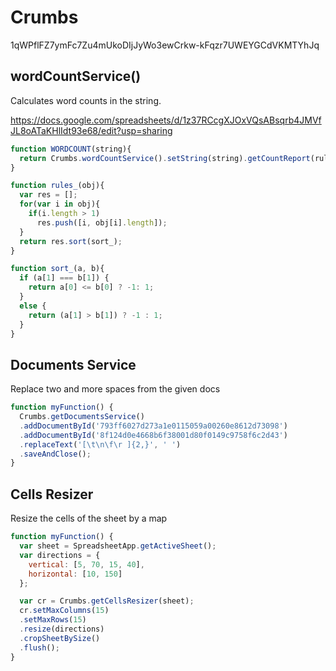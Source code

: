 # Crumbs

1qWPflFZ7ymFc7Zu4mUkoDIjJyWo3ewCrkw-kFqzr7UWEYGCdVKMTYhJq

## wordCountService()

Calculates word counts in the string.

https://docs.google.com/spreadsheets/d/1z37RCcgXJOxVQsABsqrb4JMVfJL8oATaKHlIdt93e68/edit?usp=sharing

```javascript
function WORDCOUNT(string){
  return Crumbs.wordCountService().setString(string).getCountReport(rules_);
}

function rules_(obj){
  var res = [];
  for(var i in obj){
    if(i.length > 1)
      res.push([i, obj[i].length]);
  }
  return res.sort(sort_);
}

function sort_(a, b){
  if (a[1] === b[1]) {
    return a[0] <= b[0] ? -1: 1;
  }
  else {
    return (a[1] > b[1]) ? -1 : 1;
  }
}
```

## Documents Service

Replace two and more spaces from the given docs

```js
function myFunction() {
  Crumbs.getDocumentsService()
  .addDocumentById('793ff6027d273a1e0115059a00260e8612d73098')
  .addDocumentById('8f124d0e4668b6f38001d80f0149c9758f6c2d43')
  .replaceText('[\t\n\f\r ]{2,}', ' ')
  .saveAndClose();
}
```

## Cells Resizer

Resize the cells of the sheet by a map

```js
function myFunction() {
  var sheet = SpreadsheetApp.getActiveSheet();
  var directions = {
    vertical: [5, 70, 15, 40],
    horizontal: [10, 150]
  };

  var cr = Crumbs.getCellsResizer(sheet);
  cr.setMaxColumns(15)
  .setMaxRows(15)
  .resize(directions)
  .cropSheetBySize()
  .flush();
}
```
